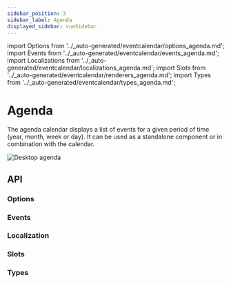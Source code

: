 ```yaml
---
sidebar_position: 3
sidebar_label: Agenda
displayed_sidebar: vueSidebar
---
```


import Options from '../\_auto-generated/eventcalendar/options_agenda.md';
import Events from '../\_auto-generated/eventcalendar/events_agenda.md';
import Localizations from '../\_auto-generated/eventcalendar/localizations_agenda.md';
import Slots from '../_auto-generated/eventcalendar/renderers_agenda.md';
import Types from '../_auto-generated/eventcalendar/types_agenda.md';

# Agenda

The agenda calendar displays a list of events for a given period of time (year, month, week or day). It can be used as a standalone component or in combination with the calendar.

![Desktop agenda](https://docs.mobiscroll.com/Content/img/docs/desktop-agenda.png)

<div className="option-list">

## API

### Options

<Options />

### Events

<Events />

### Localization

<Localizations />

### Slots

<Slots />

### Types

<Types />

</div>
